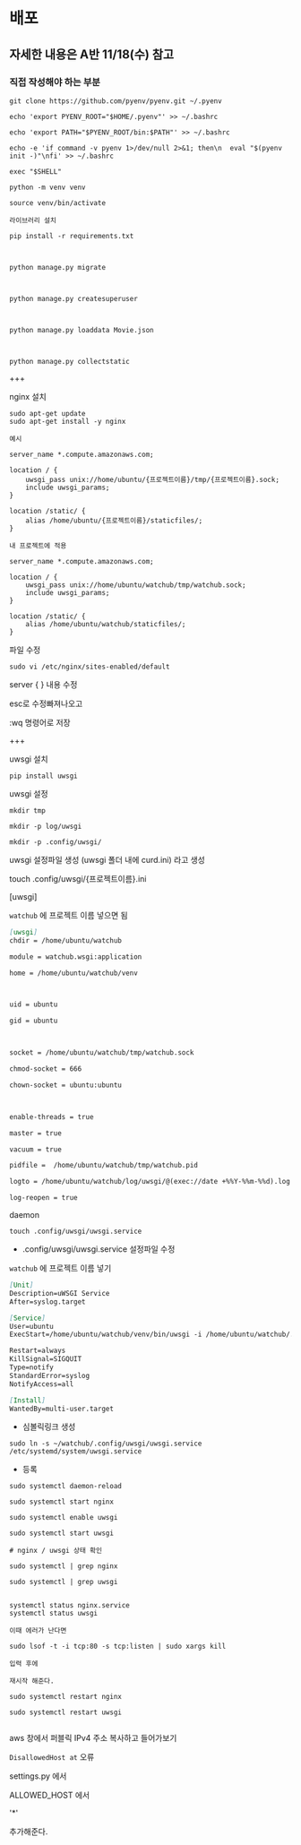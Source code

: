 # 배포



## 자세한 내용은 A반 11/18(수) 참고 



### 직접 작성해야 하는 부분

```
git clone https://github.com/pyenv/pyenv.git ~/.pyenv

echo 'export PYENV_ROOT="$HOME/.pyenv"' >> ~/.bashrc

echo 'export PATH="$PYENV_ROOT/bin:$PATH"' >> ~/.bashrc

echo -e 'if command -v pyenv 1>/dev/null 2>&1; then\n  eval "$(pyenv init -)"\nfi' >> ~/.bashrc

exec "$SHELL"
```



```
python -m venv venv

source venv/bin/activate
```



```
라이브러리 설치

pip install -r requirements.txt



python manage.py migrate



python manage.py createsuperuser



python manage.py loaddata Movie.json



python manage.py collectstatic
```



+++

nginx 설치

```
sudo apt-get update
sudo apt-get install -y nginx
```

`예시`

```
server_name *.compute.amazonaws.com;

location / {
	uwsgi_pass unix://home/ubuntu/{프로젝트이름}/tmp/{프로젝트이름}.sock;
	include uwsgi_params;
}

location /static/ {
	alias /home/ubuntu/{프로젝트이름}/staticfiles/;
}
```

`내 프로젝트에 적용`

```
server_name *.compute.amazonaws.com;

location / {
	uwsgi_pass unix://home/ubuntu/watchub/tmp/watchub.sock;
	include uwsgi_params;
}

location /static/ {
	alias /home/ubuntu/watchub/staticfiles/;
}
```



파일 수정

```
sudo vi /etc/nginx/sites-enabled/default
```



server { } 내용 수정

esc로 수정빠져나오고

:wq 명령어로 저장



+++

uwsgi 설치

```
pip install uwsgi
```



uwsgi 설정

```
mkdir tmp

mkdir -p log/uwsgi

mkdir -p .config/uwsgi/
```



uwsgi 설정파일 생성 (uwsgi 폴더 내에 curd.ini) 라고 생성

touch .config/uwsgi/{프로젝트이름}.ini



[uwsgi]

`watchub` 에 프로젝트 이름 넣으면 됨

```markdown
[uwsgi]
chdir = /home/ubuntu/watchub

module = watchub.wsgi:application

home = /home/ubuntu/watchub/venv



uid = ubuntu

gid = ubuntu



socket = /home/ubuntu/watchub/tmp/watchub.sock

chmod-socket = 666

chown-socket = ubuntu:ubuntu



enable-threads = true

master = true

vacuum = true

pidfile =  /home/ubuntu/watchub/tmp/watchub.pid

logto = /home/ubuntu/watchub/log/uwsgi/@(exec://date +%%Y-%%m-%%d).log

log-reopen = true
```



daemon

```
touch .config/uwsgi/uwsgi.service
```





- .config/uwsgi/uwsgi.service 설정파일 수정

`watchub` 에 프로젝트 이름 넣기

```markdown
[Unit]
Description=uWSGI Service
After=syslog.target

[Service]
User=ubuntu
ExecStart=/home/ubuntu/watchub/venv/bin/uwsgi -i /home/ubuntu/watchub/.config/uwsgi/watchub.ini

Restart=always
KillSignal=SIGQUIT
Type=notify
StandardError=syslog
NotifyAccess=all

[Install]
WantedBy=multi-user.target
```



- 심볼릭링크 생성

```
sudo ln -s ~/watchub/.config/uwsgi/uwsgi.service /etc/systemd/system/uwsgi.service
```



- 등록

```
sudo systemctl daemon-reload

sudo systemctl start nginx

sudo systemctl enable uwsgi

sudo systemctl start uwsgi

# nginx / uwsgi 상태 확인

sudo systemctl | grep nginx

sudo systemctl | grep uwsgi


systemctl status nginx.service
systemctl status uwsgi

이때 에러가 난다면

sudo lsof -t -i tcp:80 -s tcp:listen | sudo xargs kill

입력 후에

재시작 해준다.

sudo systemctl restart nginx

sudo systemctl restart uwsgi
 
```



aws 창에서 퍼블릭 IPv4 주소 복사하고 들어가보기

`DisallowedHost at` 오류



settings.py 에서

ALLOWED_HOST 에서

'*'

추가해준다.







